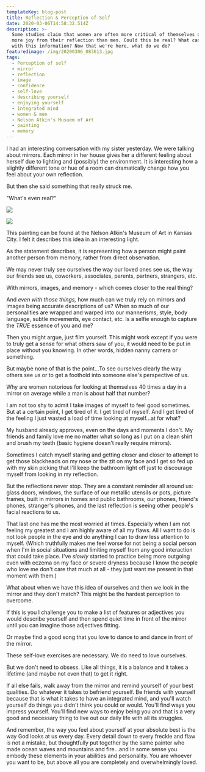 ```yaml
---
templateKey: blog-post
title: Reflection & Perception of Self
date: 2020-03-06T14:58:32.514Z
description: >-
  Some studies claim that women are often more critical of themselves or take
  more joy from their reflection than men. Could this be real? What can we do
  with this information? Now that we're here, what do we do?
featuredimage: /img/20200306_083613.jpg
tags:
  - Perception of self
  - mirror
  - reflection
  - image
  - confidence
  - self-love
  - describing yourself
  - enjoying yourself
  - integrated mind
  - women & men
  - Nelson Atkin's Musuem of Art
  - painting
  - memory
---
```

I had an interesting conversation with my sister yesterday. We were talking about mirrors. Each mirror in her house gives her a different feeling about herself due to lighting and (possibly) the environment. It is interesting how a slightly different tone or hue of a room can dramatically change how you feel about your own reflection.

But then she said something that really struck me. 

"What's even real?"

![](/img/20200103_183512.jpg)

![](/img/20200103_183517.jpg)

This painting can be found at the Nelson Atkin's Museum of Art in Kansas City. I felt it describes this idea in an interesting light. 

As the statement describes, it is representing how a person might paint another person from memory, rather from direct observation.

We may never truly see ourselves the way our loved ones see us, the way our friends see us, coworkers, associates, parents, partners, strangers, etc. 

With mirrors, images, and memory - which comes closer to the real thing?

And _even with those things,_ how much can we truly rely on mirrors and images being accurate descriptions of us? When so much of our personalities are wrapped and warped into our mannerisms, style, body language, subtle movements, eye contact, etc. Is a selfie enough to capture the _TRUE_ essence of you and me?

Then you might argue, just film yourself. This might work except if you were to truly get a sense for what others saw of you, it would need to be put in place without you knowing. In other words, hidden nanny camera or something.

But maybe none of that is the point...To see ourselves clearly the way others see us or to get a foothold into someone else's perspective of us. 

Why are women notorious for looking at themselves 40 times a day in a mirror on average while a man is about half that number? 

I am not too shy to admit I take images of myself to feel good sometimes. But at a certain point, I get tired of it. I get tired of myself. And I get tired of the feeling I just wasted a load of time looking at myself...at for what? 

My husband already approves, even on the days and moments I don't. My friends and family love me no matter what so long as I put on a clean shirt and brush my teeth (basic hygiene doesn't really require mirrors).

Sometimes I catch myself staring and getting closer and closer to attempt to get those blackheads on my nose or the zit on my face and I get so fed up with my skin picking that I'll keep the bathroom light off just to discourage myself from looking in my reflection. 

But the reflections never stop. They are a constant reminder all around us: glass doors, windows, the surface of our metallic utensils or pots, picture frames, built in mirrors in homes and public bathrooms, our phones, friend's phones, stranger's phones, and the last reflection is seeing other people's facial reactions to us.

That last one has me the most worried at times. Especially when I am not feeling my greatest and I am highly aware of all my flaws. All I want to do is not look people in the eye and do anything I can to draw less attention to myself. (Which truthfully makes me feel worse for not being a social person when I'm in social situations and limiting myself from any good interaction that could take place. I've _slowly_ started to practice being more outgoing even with eczema on my face or severe dryness because I know the people who love me don't care that much at all - they just want me present in that moment with them.)

What about when we have this idea of ourselves and then we look in the mirror and they don't match? This might be the hardest perception to overcome.

If this is you I challenge you to make a list of features or adjectives you would describe yourself and then spend quiet time in front of the mirror until you can imagine those adjectives fitting.

Or maybe find a good song that you love to dance to and dance in front of the mirror.

These self-love exercises are necessary. We do need to love ourselves. 

But we don't need to obsess. Like all things, it is a balance and it takes a lifetime (and maybe not even that) to get it right. 

If all else fails, walk away from the mirror and remind yourself of your best qualities. Do whatever it takes to befriend yourself. Be friends with yourself because that is what it takes to have an integrated mind, and you'll watch yourself do things you didn't think you could or would. You'll find ways you impress yourself. You'll find new ways to enjoy being you and that is a very good and necessary thing to live out our daily life with all its struggles.

And remember, the way you feel about yourself at your absolute best is the way God looks at us every day. Every detail down to every freckle and flaw is not a mistake, but thoughtfully put together by the same painter who made ocean waves and mountains and fire...and in some sense you embody these elements in your abilities and personality. You are whoever you want to be, but above all you are completely and overwhelmingly loved.
